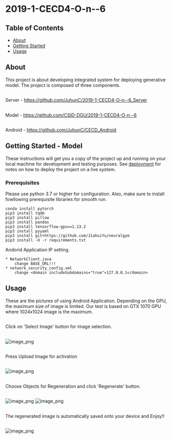 # 2019-1-CECD4-O-n--6

## Table of Contents

- [About](#about)
- [Getting Started](#getting_started)
- [Usage](#usage)

## About <a name = "about"></a>

This project is about developing integrated system for deploying generative model. The project is composed of three components.
##
Server  - https://github.com/JuhunC/2019-1-CECD4-O-n--6_Server
## 
Model   - https://github.com/CSID-DGU/2019-1-CECD4-O-n--6
##
Android - https://github.com/JuhunC/CECD_Android

## Getting Started - Model<a name = "getting_started"></a>


These instructions will get you a copy of the project up and running on your local machine for development and testing purposes. See [deployment](#deployment) for notes on how to deploy the project on a live system.

### Prerequisites

Please use python 3.7 or higher for configuration. Also, make sure to install fowllowing prerequisite libraries for smooth run.

```
conda install pytorch
pip3 install tqdm
pip3 install pillow
pip3 install pandas
pip3 install tensorflow-gpu==1.13.2
pip3 install pyyaml
pip3 install git+https://github.com/JiahuiYu/neuralgym
pip3 install -U -r requirements.txt
```
Andorid Application IP setting.
```
* NetworkClient.java
    change BASE_URL!!!
* network_security_config.xml
    change <domain includeSubdomains="true">127.0.0.1</domain>
```

## Usage <a name = "usage"></a>

These are the pictures of using Android Application.
Depending on the GPU, the maximum size of image is limited. Our test is based on GTX 1070 GPU where 1024x1024 image is the maximum.
##
Click on 'Select Image' button for image selection.
##
![image_png](https://github.com/CSID-DGU/2019-1-CECD4-O-n--6/blob/master/usage_images/1.png?raw=true)
##
Press Upload Image for activation
##
![image_png](https://github.com/CSID-DGU/2019-1-CECD4-O-n--6/blob/master/usage_images/2.png?raw=true)
##
Choose Objects for Regeneration and click 'Regenerate' button.
##
![image_png](https://github.com/CSID-DGU/2019-1-CECD4-O-n--6/blob/master/usage_images/3.png?raw=true)
![image_png](https://github.com/CSID-DGU/2019-1-CECD4-O-n--6/blob/master/usage_images/4.png?raw=true)
##
The regenerated image is automatically saved onto your device and Enjoy!!
##
![image_png](https://github.com/CSID-DGU/2019-1-CECD4-O-n--6/blob/master/usage_images/5.png?raw=true)
